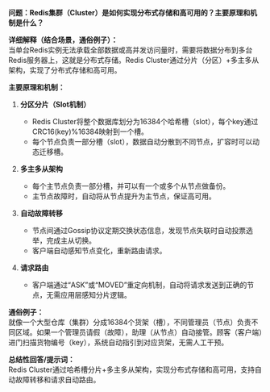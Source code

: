 **问题：Redis集群（Cluster）是如何实现分布式存储和高可用的？主要原理和机制是什么？**

**详细解释（结合场景，通俗例子）：**  
当单台Redis实例无法承载全部数据或高并发访问量时，需要将数据分布到多台Redis服务器上，这就是分布式存储。Redis Cluster通过分片（分区）+多主多从架构，实现了分布式存储和高可用。

**主要原理和机制：**

1. **分区分片（Slot机制）**  
   - Redis Cluster将整个数据库划分为16384个哈希槽（slot），每个key通过CRC16(key)%16384映射到一个槽。
   - 每个节点负责一部分槽（slot），数据自动分散到不同节点，扩容时可以动态迁移槽。

2. **多主多从架构**  
   - 每个主节点负责一部分槽，并可以有一个或多个从节点做备份。
   - 主节点故障时，自动将从节点提升为主节点，保证高可用。

3. **自动故障转移**  
   - 节点间通过Gossip协议定期交换状态信息，发现节点失联时自动投票选举，完成主从切换。
   - 客户端自动感知节点变化，重新路由请求。

4. **请求路由**  
   - 客户端通过“ASK”或“MOVED”重定向机制，自动将请求发送到正确的节点，无需应用层感知分片逻辑。

**通俗例子：**  
就像一个大型仓库（集群）分成16384个货架（槽），不同管理员（节点）负责不同区域。如果一个管理员请假（故障），助理（从节点）自动接管。顾客（客户端）进门扫描货物编号（key），系统自动指引到对应货架，无需人工干预。

**总结性回答/提示词：**  
Redis Cluster通过哈希槽分片+多主多从架构，实现分布式存储和高可用，支持自动故障转移和请求自动路由。